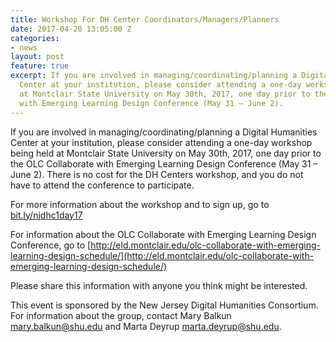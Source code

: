 ```yaml
---
title: Workshop For DH Center Coordinators/Managers/Planners
date: 2017-04-20 13:05:00 Z
categories:
- news
layout: post
feature: true
excerpt: If you are involved in managing/coordinating/planning a Digital Humanities
  Center at your institution, please consider attending a one-day workshop being held
  at Montclair State University on May 30th, 2017, one day prior to the OLC Collaborate
  with Emerging Learning Design Conference (May 31 – June 2).
---
```


If you are involved in managing/coordinating/planning a Digital Humanities Center at your institution, please consider attending a one-day workshop being held at Montclair State University on May 30th, 2017, one day prior to the OLC Collaborate with Emerging Learning Design Conference (May 31 – June 2). There is no cost for the DH Centers workshop, and you do not have to attend the conference to participate.

For more information about the workshop and to sign up, go to [bit.ly/njdhc1day17](bit.ly/njdhc1day17)

For information  about the OLC Collaborate with Emerging Learning Design Conference, go to [http://eld.montclair.edu/olc-collaborate-with-emerging-learning-design-schedule/](http://eld.montclair.edu/olc-collaborate-with-emerging-learning-design-schedule/)

Please share this information with anyone you think might be interested.

This event is sponsored by the New Jersey Digital Humanities Consortium. For information about the group, contact Mary Balkun <mary.balkun@shu.edu> and Marta Deyrup <marta.deyrup@shu.edu>.
